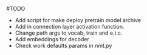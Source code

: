 #TODO
- Add script for make deploy pretrain model archive
- Add in connection layer activation function.
- Change path args to vocab, train and e.t.c.
- Add embeddings for decoder
- Check work defaults params in nmt.py
